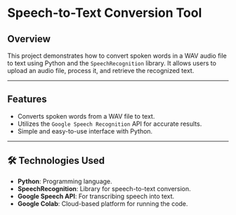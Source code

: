 # Speech-to-Text Conversion Tool

##  Overview
This project demonstrates how to convert spoken words in a WAV audio file to text using Python and the `SpeechRecognition` library. It allows users to upload an audio file, process it, and retrieve the recognized text.

---

##  Features
- Converts spoken words from a WAV file to text.
- Utilizes the `Google Speech Recognition` API for accurate results.
- Simple and easy-to-use interface with Python.

---

## 🛠 Technologies Used
- **Python**: Programming language.
- **SpeechRecognition**: Library for speech-to-text conversion.
- **Google Speech API**: For transcribing speech into text.
- **Google Colab**: Cloud-based platform for running the code.




